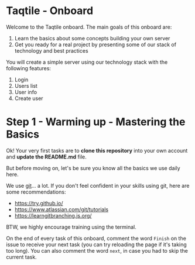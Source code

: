 # Taqtile - Onboard

Welcome to the Taqtile onboard. The main goals of this onboard are:

1. Learn the basics about some concepts building your own server
1. Get you ready for a real project by presenting some of our stack of technology and best practices

You will create a simple server using our technology stack with the following features:

1. Login
1. Users list
1. User info
1. Create user

# Step 1 - Warming up - Mastering the Basics

Ok! Your very first tasks are to **clone this repository** into your own account and **update the README.md** file.

But before moving on, let's be sure you know all the basics we use daily here.

We use [git](https://git-scm.com/)... a lot. If you don't feel confident in your skills using git, here are some recommendations:

- https://try.github.io/
- https://www.atlassian.com/git/tutorials
- https://learngitbranching.js.org/

BTW, we highly encourage training using the terminal.

On the end of every task of this onboard, comment the word `Finish` on the issue to receive your next task (you can try reloading the page if it's taking too long).
You can also comment the word `next`, in case you had to skip the current task.
